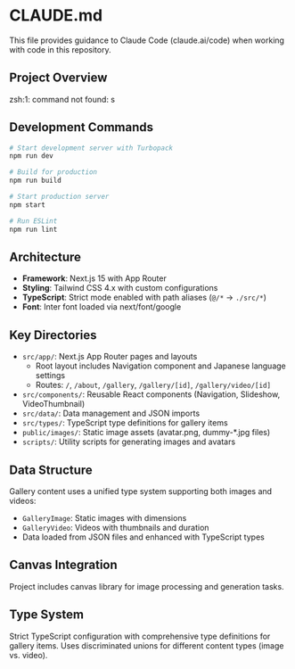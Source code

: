 # CLAUDE.md

This file provides guidance to Claude Code (claude.ai/code) when working with code in this repository.

## Project Overview
zsh:1: command not found: s

## Development Commands
```bash
# Start development server with Turbopack
npm run dev

# Build for production
npm run build

# Start production server
npm start

# Run ESLint
npm run lint
```

## Architecture
- **Framework**: Next.js 15 with App Router
- **Styling**: Tailwind CSS 4.x with custom configurations
- **TypeScript**: Strict mode enabled with path aliases (`@/*` → `./src/*`)
- **Font**: Inter font loaded via next/font/google

## Key Directories
- `src/app/`: Next.js App Router pages and layouts
  - Root layout includes Navigation component and Japanese language settings
  - Routes: `/`, `/about`, `/gallery`, `/gallery/[id]`, `/gallery/video/[id]`
- `src/components/`: Reusable React components (Navigation, Slideshow, VideoThumbnail)
- `src/data/`: Data management and JSON imports
- `src/types/`: TypeScript type definitions for gallery items
- `public/images/`: Static image assets (avatar.png, dummy-*.jpg files)
- `scripts/`: Utility scripts for generating images and avatars

## Data Structure
Gallery content uses a unified type system supporting both images and videos:
- `GalleryImage`: Static images with dimensions
- `GalleryVideo`: Videos with thumbnails and duration
- Data loaded from JSON files and enhanced with TypeScript types

## Canvas Integration
Project includes canvas library for image processing and generation tasks.

## Type System
Strict TypeScript configuration with comprehensive type definitions for gallery items. Uses discriminated unions for different content types (image vs. video).
